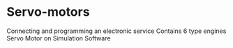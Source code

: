 # Servo-motors
Connecting and programming an electronic service Contains 6 type engines Servo Motor on Simulation Software
